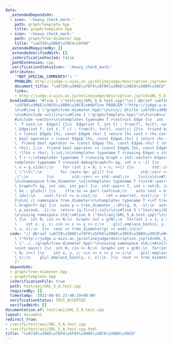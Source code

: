 ```yaml
---
data:
  _extendedDependsOn:
  - icon: ':heavy_check_mark:'
    path: graph/template.hpp
    title: graph/template.hpp
  - icon: ':heavy_check_mark:'
    path: graph/tree-diameter.hpp
    title: "\u6728\u306E\u76F4\u5F84"
  _extendedRequiredBy: []
  _extendedVerifiedWith: []
  _isVerificationFailed: false
  _pathExtension: cpp
  _verificationStatusIcon: ':heavy_check_mark:'
  attributes:
    '*NOT_SPECIAL_COMMENTS*': ''
    PROBLEM: http://judge.u-aizu.ac.jp/onlinejudge/description.jsp?id=GRL_5_A
    document_title: "\u6728\u306E\u76F4\u5F84\u306E\u30C6\u30B9\u30C8"
    links:
    - http://judge.u-aizu.ac.jp/onlinejudge/description.jsp?id=GRL_5_A
  bundledCode: "#line 1 \"test/aoj/GRL_5_A.test.cpp\"\n// @brief \u6728\u306E\u76F4\
    \u5F84\u306E\u30C6\u30B9\u30C8\n#define PROBLEM \"http://judge.u-aizu.ac.jp/onlinejudge/description.jsp?id=GRL_5_A\"\
    \n\n#line 1 \"graph/tree-diameter.hpp\"\n\n\n// @title \u6728\u306E\u76F4\u5F84\
    \n\n#include <utility>\n#line 1 \"graph/template.hpp\"\n\n\n\n#include <iostream>\n\
    #include <vector>\n\ntemplate< typename T >\nstruct Edge {\n  int from, to;\n\
    \  T cost;\n  Edge() {}\n  Edge(int f, int t) : from(f), to(t), cost(1) {}\n \
    \ Edge(int f, int t, T c) : from(f), to(t), cost(c) {}\n  friend bool operator\
    \ < (const Edge& lhs, const Edge& rhs) { return lhs.cost < rhs.cost; };\n  friend\
    \ bool operator > (const Edge& lhs, const Edge& rhs) { return rhs < lhs; };\n\
    \  friend bool operator <= (const Edge& lhs, const Edge& rhs) { return !(lhs >\
    \ rhs); };\n  friend bool operator >= (const Edge& lhs, const Edge& rhs) { return\
    \ !(lhs < rhs); };\n};\n\ntemplate< typename T >\nusing Edges = std::vector< Edge<\
    \ T > >;\ntemplate< typename T >\nusing Graph = std::vector< Edges< T > >;\n\n\
    template< typename T >\nvoid debug(Graph<T> &g, int n = -1) {\n    if (n == -1)\
    \ n = g.size();\n    for (int i = 0; i < n; ++i) {\n        std::cerr << i  <<\
    \ \"\\t\";\n        for (auto &e: g[i]) {\n            std::cerr << e.to << \"\
    ,\";\n        }\n        std::cerr << std::endl;\n    }\n}\n\n\n#line 7 \"graph/tree-diameter.hpp\"\
    \n\nnamespace tree_diameter_\n{\ntemplate< typename T >\nstd::pair< T, int > dfs(const\
    \ Graph<T> &g, int idx, int par) {\n  std::pair< T, int > ret(0, idx);\n  for(auto\
    \ &e : g[idx]) {\n    if(e.to == par) continue;\n    auto cost = dfs(g, e.to,\
    \ idx);\n    cost.first += e.cost;\n    ret = max(ret, cost);\n  }\n  return ret;\n\
    }\n\n} // namespace tree_diameter\n\ntemplate< typename T >\nT tree_diameter(const\
    \ Graph<T> &g) {\n  auto p = tree_diameter_::dfs(g, 0, -1);\n  auto q = tree_diameter_::dfs(g,\
    \ p.second, -1);\n  return (q.first);\n}\n\n\n#line 5 \"test/aoj/GRL_5_A.test.cpp\"\
    \n\nusing namespace std;\n#line 8 \"test/aoj/GRL_5_A.test.cpp\"\n\nint main()\
    \ {\n  int N; cin >> N;\n  Graph< int > g(N);\n  for(int i = 1; i < N; i++) {\n\
    \    int x, y, z; cin >> x >> y >> z;\n    g[x].emplace_back(x, y, z);\n    g[y].emplace_back(y,\
    \ x, z);\n  }\n  cout << tree_diameter(g) << endl;\n}\n"
  code: "// @brief \u6728\u306E\u76F4\u5F84\u306E\u30C6\u30B9\u30C8\n#define PROBLEM\
    \ \"http://judge.u-aizu.ac.jp/onlinejudge/description.jsp?id=GRL_5_A\"\n\n#include\
    \ \"../../graph/tree-diameter.hpp\"\n\nusing namespace std;\n#include <iostream>\n\
    \nint main() {\n  int N; cin >> N;\n  Graph< int > g(N);\n  for(int i = 1; i <\
    \ N; i++) {\n    int x, y, z; cin >> x >> y >> z;\n    g[x].emplace_back(x, y,\
    \ z);\n    g[y].emplace_back(y, x, z);\n  }\n  cout << tree_diameter(g) << endl;\n\
    }"
  dependsOn:
  - graph/tree-diameter.hpp
  - graph/template.hpp
  isVerificationFile: true
  path: test/aoj/GRL_5_A.test.cpp
  requiredBy: []
  timestamp: '2021-08-01 23:46:19+09:00'
  verificationStatus: TEST_ACCEPTED
  verifiedWith: []
documentation_of: test/aoj/GRL_5_A.test.cpp
layout: document
redirect_from:
- /verify/test/aoj/GRL_5_A.test.cpp
- /verify/test/aoj/GRL_5_A.test.cpp.html
title: "\u6728\u306E\u76F4\u5F84\u306E\u30C6\u30B9\u30C8"
---
```

